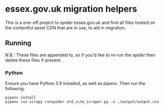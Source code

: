 # essex.gov.uk migration helpers

This is a one-off project to spider essex.gov.uk and find all files hosted on the contentful asset CDN that are in use, to aid in migration.

## Running

N.B.: These files are appended to, so if you'd like to re-run the spider then delete these files if present.

### Python

Ensure you have Python 3.9 installed, as well as pipenv. Then run the following:

    pipenv install
    pipenv run scrapy runspider old_site_scraper.py -o ./output/output.csv
